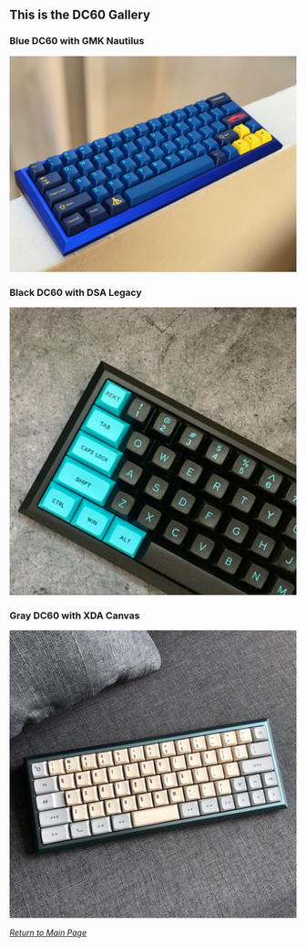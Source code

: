 ## This is the DC60 Gallery

### Blue DC60 with GMK Nautilus
![BlueDC60](/img/DC60-nomods.jpeg)

### Black DC60 with DSA Legacy
![BlackDC60](/img/BlackDC60.jpeg)

### Gray DC60 with XDA Canvas
![GrayDC60](/img/GrayDC60.jpeg)

[*Return to Main Page*](http://alfstudio.club)
